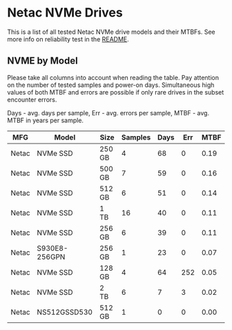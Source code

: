 Netac NVMe Drives
=================

This is a list of all tested Netac NVMe drive models and their MTBFs. See more
info on reliability test in the [README](https://github.com/linuxhw/SMART).

NVME by Model
------------

Please take all columns into account when reading the table. Pay attention on the
number of tested samples and power-on days. Simultaneous high values of both MTBF
and errors are possible if only rare drives in the subset encounter errors.

Days - avg. days per sample,
Err  - avg. errors per sample,
MTBF - avg. MTBF in years per sample.

| MFG       | Model              | Size   | Samples | Days  | Err   | MTBF |
|-----------|--------------------|--------|---------|-------|-------|------|
| Netac     | NVMe SSD           | 250 GB | 4       | 68    | 0     | 0.19   |
| Netac     | NVMe SSD           | 500 GB | 7       | 59    | 0     | 0.16   |
| Netac     | NVMe SSD           | 512 GB | 6       | 51    | 0     | 0.14   |
| Netac     | NVMe SSD           | 1 TB   | 16      | 40    | 0     | 0.11   |
| Netac     | NVMe SSD           | 256 GB | 6       | 39    | 0     | 0.11   |
| Netac     | S930E8-256GPN      | 256 GB | 1       | 23    | 0     | 0.07   |
| Netac     | NVMe SSD           | 128 GB | 4       | 64    | 252   | 0.05   |
| Netac     | NVMe SSD           | 2 TB   | 6       | 7     | 3     | 0.02   |
| Netac     | NS512GSSD530       | 512 GB | 1       | 0     | 0     | 0.00   |
